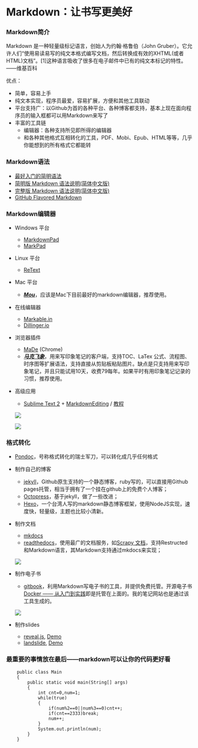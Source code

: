 Markdown：让书写更美好
======================

### Markdown简介

Markdown 是一种轻量级标记语言，创始人为约翰·格鲁伯（John
Gruber）。它允许人们“使用易读易写的纯文本格式编写文档，然后转换成有效的XHTML(或者HTML)文档”。\[1\]这种语言吸收了很多在电子邮件中已有的纯文本标记的特性。
——维基百科

优点：

-   简单，容易上手
-   纯文本实现，程序员最爱，容易扩展，方便和其他工具联动
-   平台支持广：以Github为首的各种平台、各种博客都支持，基本上现在面向程序员的输入框都可以用Markdown来写了
-   丰富的工具链
    -   编辑器：各种支持所见即所得的编辑器
    -   和各种其他格式互相转化的工具，PDF、Mobi、Epub、HTML等等，几乎你能想到的所有格式它都能转

### Markdown语法

-   [最好入门的简明语法](http://ibruce.info/2013/11/26/markdown/)
-   [简明版
    Markdown 语法说明(简体中文版)](http://wowubuntu.com/markdown/basic.html)
-   [完整版
    Markdown 语法说明(简体中文版)](http://wowubuntu.com/markdown/index.html)
-   [GitHub Flavored
    Markdown](https://help.github.com/articles/github-flavored-markdown/)

### Markdown编辑器

-   Windows 平台
    -   [MarkdownPad](http://markdownpad.com/)
    -   [MarkPad](http://code52.org/DownmarkerWPF/)
-   Linux 平台
    -   [ReText](http://sourceforge.net/p/retext/home/ReText/)
-   Mac 平台
    -   [***Mou***](http://mouapp.com/)，应该是Mac下目前最好的markdown编辑器，推荐使用。
-   在线编辑器
    -   [Markable.in](http://markable.in/)
    -   [Dillinger.io](http://dillinger.io/)
-   浏览器插件
    -   [MaDe](https://chrome.google.com/webstore/detail/oknndfeeopgpibecfjljjfanledpbkog) (Chrome)
    -   [***马克飞象***](http://maxiang.info/)，用来写印象笔记的客户端，支持TOC、LaTex
        公式、流程图、时序图等扩展语法，支持直接从剪贴板粘贴图片。缺点是只支持用来写印象笔记，并且只能试用10天，收费79每年。如果平时有用印象笔记记录的习惯，推荐使用。
-   高级应用

    -   [Sublime Text 2](http://www.sublimetext.com/2) +
        [MarkdownEditing](http://ttscoff.github.io/MarkdownEditing/) /
        [教程](http://lucifr.com/2012/07/12/markdownediting-for-sublime-text-2/)

    ![](http://121.201.63.168/uploads/144397483516233.png)

    ![](http://121.201.63.168/uploads/144397493224203.png)

### 格式转化

-   [Pondoc](http://johnmacfarlane.net/pandoc/)，号称格式转化的瑞士军刀，可以转化成几乎任何格式
-   制作自己的博客
    -   [jekyll](http://jekyllcn.com/)，Github原生支持的一个静态博客，ruby写的，可以直接用Github
        pages托管，相当于拥有了一个挂在github上的免费个人博客；
    -   [Octopress](http://octopress.org/)，基于jekyll，做了一些改进；
    -   [Hexo](http://hexo.io/index.html)，一个台湾人写的markdown静态博客框架，使用NodeJS实现，速度快，轻量级，主题也比较小清新。
-   制作文档

    -   [mkdocs](http://www.mkdocs.org/)
    -   [readthedocs](https://readthedocs.org/)，使用最广的文档服务，如[Scrapy
        文档](https://scrapy-chs.readthedocs.org/zh_CN/0.24/index.html)，支持Restructed和Markdown语言，其Markdown支持通过mkdocs来实现；

    ![](http://121.201.63.168/uploads/144397497461561.png)

-   制作电子书

    -   [gitbook](https://www.gitbook.com/)，利用Markdown写电子书的工具，并提供免费托管。开源电子书[Docker
        ——
        从入门到实践](http://yeasy.gitbooks.io/docker_practice/)即是托管在上面的。我的笔记网站也是通过该工具生成的。

    ![](http://121.201.63.168/uploads/144397547560778.png)

-   制作slides
    -   [reveal.js](https://github.com/hakimel/reveal.js),
        [Demo](http://lab.hakim.se/reveal-js/#/)
    -   [landslide](https://github.com/adamzap/landslide),
        [Demo](http://adamzap.com/misc/presentation.html#slide1)

### 最重要的事情放在最后——markdown可以让你的代码更好看

```
    public class Main
    {
        public static void main(String[] args)
        {
            int cnt=0,num=1;
            while(true)
            {
                if(num%2==0||num%3==0)cnt++;
                if(cnt==2333)break;
                num++;
            }
            System.out.println(num);
        }
    }
```
